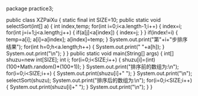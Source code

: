 package practice3;

public class XZPaiXu {
 static final int SIZE=10;
 public static void selectSort(int[] a) {
	 int index,temp;
	 for(int i=0;i<a.length-1;i++) {
		 index=i;
		 for(int j=i+1;j<a.length;j++) {
			 if(a[j]<a[index]) {
				 index=j;
			 }
		 }
		 if(index!=i) {
			 temp=a[i];
			 a[i]=a[index];
			 a[index]=temp;
		 }
		 System.out.print("第"+i+"步排序结果");
		 for(int h=0;h<a.length;h++) {
			 System.out.print(" "+a[h]);
		 }
		 System.out.print("\n");
	 } 
 }
 public static void main(String[] args) {
	 int[] shuzu=new int[SIZE];
	 int i;
	 for(i=0;i<SIZE;i++) {
		 shuzu[i]=(int)(100+Math.random()*(100+1));
	 }
	 System.out.print("排序前的数组为:\n");
     for(i=0;i<SIZE;i++) {
    	 System.out.print(shuzu[i]+" ");
     }
	 System.out.print("\n");
	 selectSort(shuzu);
	 System.out.print("排序后的数组为:\n");
	 for(i=0;i<SIZE;i++) {
		 System.out.print(shuzu[i]+" ");
	 }
	 System.out.print("\n");
 }
}
